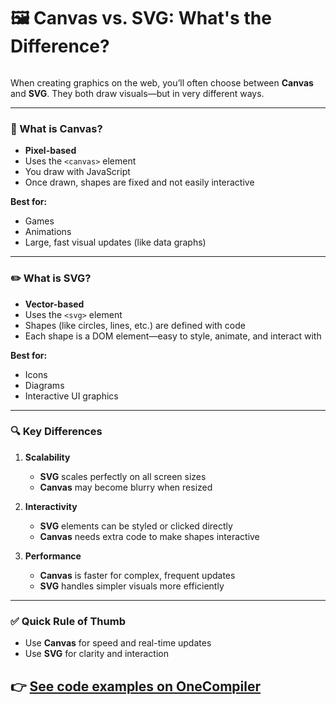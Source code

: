# 🖼️ Canvas vs. SVG: What's the Difference?

<img src="https://agunechembaekene.wordpress.com/wp-content/uploads/2024/11/screenshot-2024-11-20-14.07.36.png?w=731" alt="" class="wp-image-1783" />

When creating graphics on the web, you’ll often choose between **Canvas** and **SVG**. They both draw visuals—but in very different ways.

---

### 🎨 What is Canvas?

* **Pixel-based**
* Uses the `<canvas>` element
* You draw with JavaScript
* Once drawn, shapes are fixed and not easily interactive

**Best for:**

* Games
* Animations
* Large, fast visual updates (like data graphs)

---

### ✏️ What is SVG?

* **Vector-based**
* Uses the `<svg>` element
* Shapes (like circles, lines, etc.) are defined with code
* Each shape is a DOM element—easy to style, animate, and interact with

**Best for:**

* Icons
* Diagrams
* Interactive UI graphics

---

### 🔍 Key Differences

1. **Scalability**

   * **SVG** scales perfectly on all screen sizes
   * **Canvas** may become blurry when resized

2. **Interactivity**

   * **SVG** elements can be styled or clicked directly
   * **Canvas** needs extra code to make shapes interactive

3. **Performance**

   * **Canvas** is faster for complex, frequent updates
   * **SVG** handles simpler visuals more efficiently

---

### ✅ Quick Rule of Thumb

* Use **Canvas** for speed and real-time updates
* Use **SVG** for clarity and interaction

## 👉 [See code examples on OneCompiler](https://onecompiler.com/html/42ypk2fqq)
